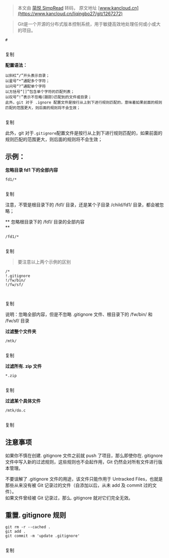 > 本文由 [简悦 SimpRead](http://ksria.com/simpread/) 转码， 原文地址 [www.kancloud.cn](https://www.kancloud.cn/liqingbo27/git/1267272)

> Git是一个开源的分布式版本控制系统，用于敏捷高效地处理任何或小或大的项目。

```
# 


```

复制

**配置语法：**

```
以斜杠“/”开头表示目录；
以星号“*”通配多个字符；
以问号“?”通配单个字符
以方括号“[]”包含单个字符的匹配列表；
以叹号“!”表示不忽略(跟踪)匹配到的文件或目录；
此外，git 对于 .ignore 配置文件是按行从上到下进行规则匹配的，意味着如果前面的规则匹配的范围更大，则后面的规则将不会生效；


```

复制

此外，git 对于`.gitignore`配置文件是按行从上到下进行规则匹配的，如果前面的规则匹配的范围更大，则后面的规则将不会生效；

示例：
---

**忽略目录 fd1 下的全部内容**

```
fd1/* 


```

复制

注意，不管是根目录下的 /fd1/ 目录，还是某个子目录 /child/fd1/ 目录，都会被忽略；

** 忽略根目录下的 /fd1/ 目录的全部内容  
**

```
/fd1/* 


```

复制

> 要注意以上两个示例的区别

```
/*
!.gitignore
!/fw/bin/
!/fw/sf/
 


```

复制

说明：忽略全部内容，但是不忽略 .gitignore 文件、根目录下的 /fw/bin/ 和 /fw/sf/ 目录

**过滤整个文件夹**

```
/mtk/


```

复制

**过滤所有. zip 文件**

```
*.zip


```

复制

**过滤某个具体文件**

```
/mtk/do.c


```

复制

注意事项
----

如果你不慎在创建. gitignore 文件之前就 push 了项目，那么即使你在. gitignore 文件中写入新的过滤规则，这些规则也不会起作用，Git 仍然会对所有文件进行版本管理。

不要误解了 .gitignore 文件的用途，该文件只能作用于 Untracked Files，也就是那些从来没有被 Git 记录过的文件（自添加以后，从未 add 及 commit 过的文件）。  
如果文件曾经被 Git 记录过，那么. gitignore 就对它们完全无效。

重置. gitignore 规则
----------------

```
git rm -r --cached .
git add .
git commit -m 'update .gitignore'


```

复制